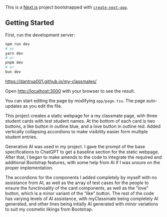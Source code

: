This is a [Next.js](https://nextjs.org) project bootstrapped with [`create-next-app`](https://nextjs.org/docs/app/api-reference/cli/create-next-app).

## Getting Started

First, run the development server:

```bash
npm run dev
# or
yarn dev
# or
pnpm dev
# or
bun dev
```
https://dantrua001.github.io/my-classmates/

Open [http://localhost:3000](http://localhost:3000) with your browser to see the result.

You can start editing the page by modifying `app/page.tsx`. The page auto-updates as you edit the file.

This project creates a static webpage for a my classmate page, with three student cards with test student names.
At the bottom of each card is two buttons, a like button in outline blue, and a love button in outline red.
Added vertically collapsing accordions to make visibility easier form multiple student entries.

Generative AI was used in my project. I gave the prompt of the base specifications to ChatGPT to get a baseline section for the static webpage.
After that, I began to make amends to the code to integrate the required and additional Bootstrap features, with some help from AI if I was unsure on
the proper implementation.

The accordions for the components I added completely by myself with no assistance from AI, as well as the array of test cases for the people
to ensure the functinoality of the card components, as well as the "love" button, which is a minor variant of the "like" button. 
The rest of the code has varying levels of AI assistance, with myClassmate being completely AI generated, and other lines being intially
AI generated with minor variations to suit my cosmetic likings from Bootstrap.

